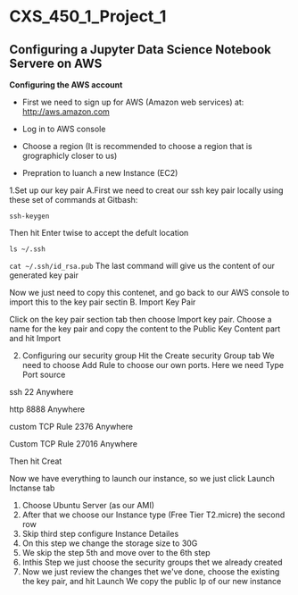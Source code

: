 # CXS_450_1_Project_1

**Configuring a Jupyter Data Science Notebook Servere on AWS**
----
**Configuring the AWS account**

* First we need to sign up for AWS (Amazon web services) at: http://aws.amazon.com

* Log in to AWS console

* Choose a region (It is recommended to choose a region that is grographicly closer to us) 

* Prepration to luanch a new Instance (EC2)

1.Set up our key pair 
   A.First we need to creat our ssh key pair locally using these set of commands at Gitbash:

`ssh-keygen`

Then hit Enter twise to accept the defult location 

`ls ~/.ssh`

`cat ~/.ssh/id_rsa.pub`
The last command will give us the content of our generated key pair

Now we just need to copy this contenet, and go back to our AWS console to import this to the key pair sectin
B. Import Key Pair

Click on the key pair section tab then choose Import key pair.
Choose a name for the key pair and copy the content to the Public Key Content part and hit Import


2. Configuring our security group
 Hit the Create security Group tab
 We need to choose Add Rule to choose our own ports. Here we need
 Type                 Port      source

 ssh                  22        Anywhere

http                  8888      Anywhere

custom TCP Rule       2376      Anywhere

Custom TCP Rule       27016     Anywhere

Then hit Creat

Now we have everything to launch our instance, so we just click Launch Inctanse tab

1. Choose Ubuntu Server (as our AMI) 
2. After that we choose our Instance type (Free Tier T2.micre) the second row
3. Skip third step configure Instance Detailes
4. On this step we change the storage size to 30G
5. We skip the step 5th and move over to the 6th step
6. Inthis Step we just choose the security groups thet we already created
7. Now we just review the changes thet we've done, choose the existing the key pair, and hit Launch
We copy the public Ip of our new instance
